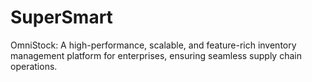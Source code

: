 # SuperSmart
OmniStock: A high-performance, scalable, and feature-rich inventory management platform for enterprises, ensuring seamless supply chain operations.
